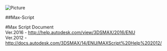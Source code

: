 ![Picture](https://scriptthatcode.files.wordpress.com/2013/02/graphics_webpage_logo.jpg)

##Max-Script

#Max Script Document </br>
Ver.2016 - http://help.autodesk.com/view/3DSMAX/2016/ENU</br>
Ver.2012 - http://docs.autodesk.com/3DSMAX/14/ENU/MAXScript%20Help%202012/

